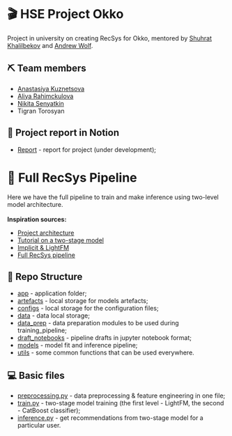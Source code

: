 # 🎬 HSE Project Okko
Project in university on creating RecSys for Okko, mentored by <a href="https://github.com/kshurik" target="_blank">Shuhrat Khalilbekov</a> and <a href="https://github.com/5x12" target="_blank">Andrew Wolf</a>.
## ⛏️ Team members
* <a href="https://github.com/missukrof" target="_blank">Anastasiya Kuznetsova</a>
* <a href="https://github.com/aliarahimckulova" target="_blank">Aliya Rahimckulova</a>
* <a href="https://github.com/PBspacey" target="_blank">Nikita Senyatkin</a>
* Tigran Torosyan
## 🌙 Project report in Notion
- <a href="https://www.notion.so/Okko_project-4327569d110c4e949d042abcd310f1ae" target="_blank">Report</a> - report for project (under development);
# 🔗 Full RecSys Pipeline
Here we have the full pipeline to train and make inference using two-level model architecture.
<br>
<br>**Inspiration sources:**
* <a href="https://github.com/kshurik/rekkobook/tree/main/supplements/recsys" target="_blank">Project architecture</a>
* <a href="https://github.com/sharthZ23/your-second-recsys/blob/master/lecture_5/tutorial_hybrid_model.ipynb" target="_blank">Tutorial on a two-stage model</a>
* <a href="https://www.kaggle.com/code/sharthz23/implicit-lightfm/notebook" target="_blank">Implicit & LightFM</a>
* <a href="https://github.com/kshurik/rekkobook/blob/main/notebook_drafts/full_recsys_pipeline.ipynb" target="_blank">Full RecSys pipeline</a>
## 📁 Repo Structure
- <a href="https://github.com/missukrof/project-okko-final/tree/main/app" target="_blank">app</a> - application folder;
- <a href="https://github.com/missukrof/project-okko-final/tree/main/artefacts" target="_blank">artefacts</a> - local storage for models artefacts;
- <a href="https://github.com/missukrof/project-okko-final/tree/main/configs" target="_blank">configs</a> - local storage for the configuration files;
- <a href="https://github.com/missukrof/project-okko-final/tree/main/data" target="_blank">data</a> - data local storage;
- <a href="https://github.com/missukrof/project-okko-final/tree/main/data_prep" target="_blank">data_prep</a> - data preparation modules to be used during training_pipeline;
- <a href="https://github.com/missukrof/project-okko-final/tree/main/draft_notebooks" target="_blank">draft_notebooks</a> - pipeline drafts in jupyter notebook format;
- <a href="https://github.com/missukrof/project-okko-final/tree/main/models" target="_blank">models</a> - model fit and inference pipeline;
- <a href="https://github.com/missukrof/project-okko-final/tree/main/utils" target="_blank">utils</a> - some common functions that can be used everywhere.
## ‍💻 Basic files
- <a href="https://github.com/missukrof/project-okko-final/blob/main/preprocessing.py" target="_blank">preprocessing.py</a> - data preprocessing & feature engineering in one file;
- <a href="https://github.com/missukrof/project-okko-final/blob/main/train.py" target="_blank">train.py</a> - two-stage model training (the first level - LightFM, the second - CatBoost classifier);
- <a href="https://github.com/missukrof/project-okko-final/blob/main/inference.py" target="_blank">inference.py</a> - get recommendations from two-stage model for a particular user.
